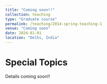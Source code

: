 ```yaml
---
title: "Coming soon!!"
collection: teaching
type: "Graduate course"
permalink: /teaching/2014-spring-teaching-1
venue: "Coming soon"
date: 2024-01-01
location: "Delhi, India"
---
```


Special Topics 
======
Details coming soon!! 
